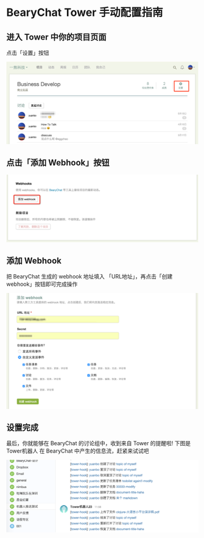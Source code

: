 # BearyChat Tower 手动配置指南

## 进入 Tower 中你的项目页面

点击「设置」按钮

![](/images/tutorial/tower_project_setting.png)

## 点击「添加 Webhook」按钮

![](/images/tutorial/tower_webhook_setting.png)

## 添加 Webhook

把 BearyChat 生成的 webhook 地址填入 「URL地址」，再点击「创建 webhook」按钮即可完成操作

![](/images/tutorial/tower_setting_done.png)

## 设置完成

最后，你就能够在 BearyChat 的讨论组中，收到来自 Tower 的提醒啦! 下图是 Tower机器人 在 BearyChat 中产生的信息流，赶紧来试试吧

![](/images/tutorial/tower_in_chat.png)
